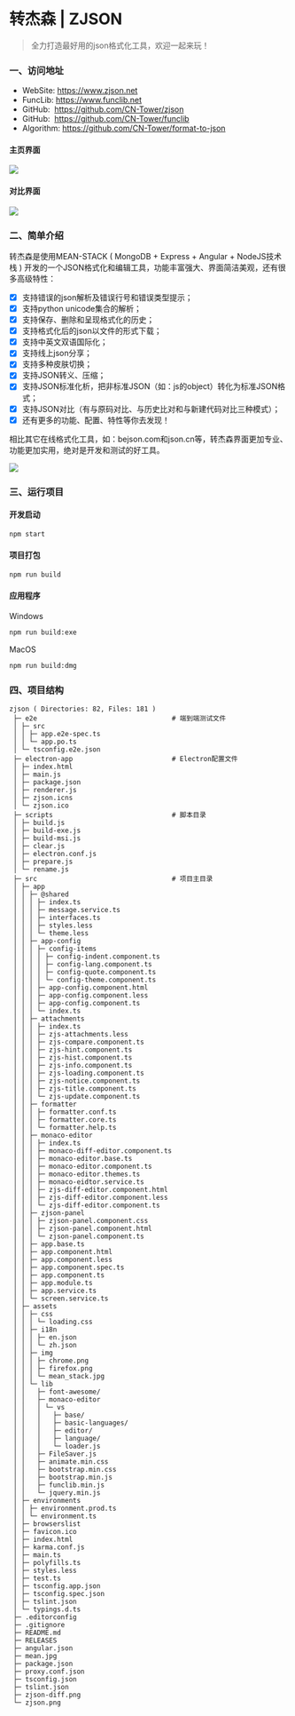 # 转杰森 | ZJSON
> 全力打造最好用的json格式化工具，欢迎一起来玩！

### 一、访问地址
- WebSite: https://www.zjson.net
- FuncLib: https://www.funclib.net
- GitHub: &nbsp;https://github.com/CN-Tower/zjson
- GitHub: &nbsp;https://github.com/CN-Tower/funclib
- Algorithm: https://github.com/CN-Tower/format-to-json

#### 主页界面
![](/images/zjson.png)
#### 对比界面
![](/images/zjson-diff.png)

### 二、简单介绍

转杰森是使用MEAN-STACK ( MongoDB + Express + Angular + NodeJS技术栈 ) 开发的一个JSON格式化和编辑工具，功能丰富强大、界面简洁美观，还有很多高级特性：

- [x] 支持错误的json解析及错误行号和错误类型提示；
- [x] 支持python unicode集合的解析；
- [x] 支持保存、删除和呈现格式化的历史；
- [x] 支持格式化后的json以文件的形式下载；
- [x] 支持中英文双语国际化；
- [x] 支持线上json分享；
- [x] 支持多种皮肤切换；
- [x] 支持JSON转义、压缩；
- [x] 支持JSON标准化析，把非标准JSON（如：js的object）转化为标准JSON格式；
- [x] 支持JSON对比（有与原码对比、与历史比对和与新建代码对比三种模式）；
- [x] 还有更多的功能、配置、特性等你去发现！

相比其它在线格式化工具，如：bejson.com和json.cn等，转杰森界面更加专业、功能更加实用，绝对是开发和测试的好工具。

![](/images/mean-stack.jpg)

### 三、运行项目

#### 开发启动
```bash
npm start
```

#### 项目打包
```bash
npm run build
```

#### 应用程序
Windows
```bash
npm run build:exe
```
MacOS
```bash
npm run build:dmg
```

### 四、项目结构
```
zjson ( Directories: 82, Files: 181 )
 ├─ e2e                                  # 端到端测试文件
 │ ├─ src
 │ │ ├─ app.e2e-spec.ts
 │ │ └─ app.po.ts
 │ └─ tsconfig.e2e.json
 ├─ electron-app                         # Electron配置文件
 │ ├─ index.html
 │ ├─ main.js
 │ ├─ package.json
 │ ├─ renderer.js
 │ ├─ zjson.icns
 │ └─ zjson.ico
 ├─ scripts                              # 脚本目录
 │ ├─ build.js
 │ ├─ build-exe.js
 │ ├─ build-msi.js
 │ ├─ clear.js
 │ ├─ electron.conf.js
 │ ├─ prepare.js
 │ └─ rename.js
 ├─ src                                  # 项目主目录
 │ ├─ app
 │ │ ├─ @shared
 │ │ │ ├─ index.ts
 │ │ │ ├─ message.service.ts
 │ │ │ ├─ interfaces.ts
 │ │ │ ├─ styles.less
 │ │ │ └─ theme.less
 │ │ ├─ app-config
 │ │ │ ├─ config-items
 │ │ │ │ ├─ config-indent.component.ts
 │ │ │ │ ├─ config-lang.component.ts
 │ │ │ │ ├─ config-quote.component.ts
 │ │ │ │ └─ config-theme.component.ts
 │ │ │ ├─ app-config.component.html
 │ │ │ ├─ app-config.component.less
 │ │ │ ├─ app-config.component.ts
 │ │ │ └─ index.ts
 │ │ ├─ attachments
 │ │ │ ├─ index.ts
 │ │ │ ├─ zjs-attachments.less
 │ │ │ ├─ zjs-compare.component.ts
 │ │ │ ├─ zjs-hint.component.ts
 │ │ │ ├─ zjs-hist.component.ts
 │ │ │ ├─ zjs-info.component.ts
 │ │ │ ├─ zjs-loading.component.ts
 │ │ │ ├─ zjs-notice.component.ts
 │ │ │ ├─ zjs-title.component.ts
 │ │ │ └─ zjs-update.component.ts
 │ │ ├─ formatter
 │ │ │ ├─ formatter.conf.ts
 │ │ │ ├─ formatter.core.ts
 │ │ │ └─ formatter.help.ts
 │ │ ├─ monaco-editor
 │ │ │ ├─ index.ts
 │ │ │ ├─ monaco-diff-editor.component.ts
 │ │ │ ├─ monaco-editor.base.ts
 │ │ │ ├─ monaco-editor.component.ts
 │ │ │ ├─ monaco-editor.themes.ts
 │ │ │ ├─ monaco-eidtor.service.ts
 │ │ │ ├─ zjs-diff-editor.component.html
 │ │ │ ├─ zjs-diff-editor.component.less
 │ │ │ └─ zjs-diff-editor.component.ts
 │ │ ├─ zjson-panel
 │ │ │ ├─ zjson-panel.component.css
 │ │ │ ├─ zjson-panel.component.html
 │ │ │ └─ zjson-panel.component.ts
 │ │ ├─ app.base.ts
 │ │ ├─ app.component.html
 │ │ ├─ app.component.less
 │ │ ├─ app.component.spec.ts
 │ │ ├─ app.component.ts
 │ │ ├─ app.module.ts
 │ │ ├─ app.service.ts
 │ │ └─ screen.service.ts
 │ ├─ assets
 │ │ ├─ css
 │ │ │ └─ loading.css
 │ │ ├─ i18n
 │ │ │ ├─ en.json
 │ │ │ └─ zh.json
 │ │ ├─ img
 │ │ │ ├─ chrome.png
 │ │ │ ├─ firefox.png
 │ │ │ └─ mean_stack.jpg
 │ │ └─ lib
 │ │   ├─ font-awesome/
 │ │   ├─ monaco-editor
 │ │   │ └─ vs
 │ │   │   ├─ base/
 │ │   │   ├─ basic-languages/
 │ │   │   ├─ editor/
 │ │   │   ├─ language/
 │ │   │   └─ loader.js
 │ │   ├─ FileSaver.js
 │ │   ├─ animate.min.css
 │ │   ├─ bootstrap.min.css
 │ │   ├─ bootstrap.min.js
 │ │   ├─ funclib.min.js
 │ │   └─ jquery.min.js
 │ ├─ environments
 │ │ ├─ environment.prod.ts
 │ │ └─ environment.ts
 │ ├─ browserslist
 │ ├─ favicon.ico
 │ ├─ index.html
 │ ├─ karma.conf.js
 │ ├─ main.ts
 │ ├─ polyfills.ts
 │ ├─ styles.less
 │ ├─ test.ts
 │ ├─ tsconfig.app.json
 │ ├─ tsconfig.spec.json
 │ ├─ tslint.json
 │ └─ typings.d.ts
 ├─ .editorconfig
 ├─ .gitignore
 ├─ README.md
 ├─ RELEASES
 ├─ angular.json
 ├─ mean.jpg
 ├─ package.json
 ├─ proxy.conf.json
 ├─ tsconfig.json
 ├─ tslint.json
 ├─ zjson-diff.png
 └─ zjson.png
```
